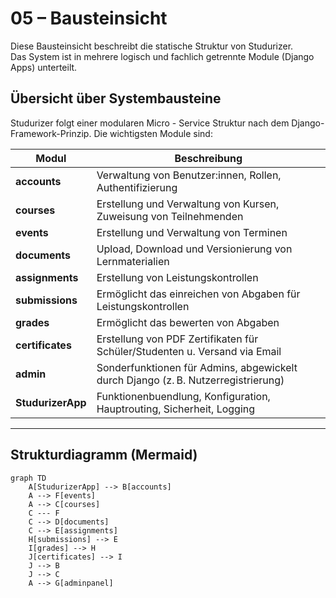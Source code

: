 # 05 – Bausteinsicht

Diese Bausteinsicht beschreibt die statische Struktur von Studurizer.  
Das System ist in mehrere logisch und fachlich getrennte Module (Django Apps) unterteilt.

## Übersicht über Systembausteine

Studurizer folgt einer modularen Micro - Service Struktur nach dem Django-Framework-Prinzip. Die wichtigsten Module sind:

| Modul             | Beschreibung                                                                      |
|-------------------|-----------------------------------------------------------------------------------|
| **accounts**      | Verwaltung von Benutzer:innen, Rollen, Authentifizierung                          |
| **courses**       | Erstellung und Verwaltung von Kursen, Zuweisung von Teilnehmenden                 |
| **events**        | Erstellung und Verwaltung von Terminen                                            |
| **documents**     | Upload, Download und Versionierung von Lernmaterialien                            |
| **assignments**   | Erstellung von Leistungskontrollen                                                |
| **submissions**   | Ermöglicht das einreichen von Abgaben für Leistungskontrollen                     |
| **grades**        | Ermöglicht das bewerten von Abgaben                                               |
| **certificates**  | Erstellung von PDF Zertifikaten für Schüler/Studenten u. Versand via Email        |
| **admin**         | Sonderfunktionen für Admins, abgewickelt durch Django (z. B. Nutzerregistrierung) |
| **StudurizerApp** | Funktionenbuendlung, Konfiguration, Hauptrouting, Sicherheit, Logging             |

---

## Strukturdiagramm (Mermaid)

```mermaid
graph TD
    A[StudurizerApp] --> B[accounts]
    A --> F[events]
    A --> C[courses]
    C --- F
    C --> D[documents]
    C --> E[assignments]
    H[submissions] --> E
    I[grades] --> H
    J[certificates] --> I
    J --> B
    J --> C
    A --> G[adminpanel]
